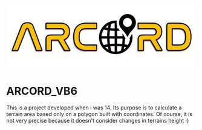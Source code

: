 ![alt text](https://github.com/ReginaThePumpkin/ARCORD_VB6/blob/master/ARCORD/ICONOS/ARCORD%20ICON1.png)
# ARCORD_VB6
This is a project developed when i was 14. Its purpose is to calculate a terrain area based only on a polygon built with coordinates. Of course, it is not very precise because it doesn't consider changes in terrains height :)
